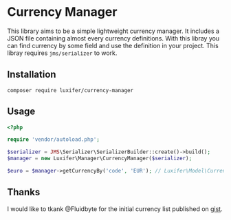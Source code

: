 # Currency Manager

This library aims to be a simple lightweight currency manager. It includes a JSON file containing almost every currency definitions. With this libray you can find currency by some field and use the definition in your project. This libray requires `jms/serializer` to work.

## Installation

```
composer require luxifer/currency-manager
```

## Usage

```php
<?php

require 'vendor/autoload.php';

$serializer = JMS\Serializer\SerializerBuilder::create()->build();
$manager = new Luxifer\Manager\CurrencyManager($serializer);

$euro = $manager->getCurrencyBy('code', 'EUR'); // Luxifer\Model\Currency
```

## Thanks

I would like to tkank @Fluidbyte for the initial currency list published on [gist](https://gist.github.com/Fluidbyte/2973986).
